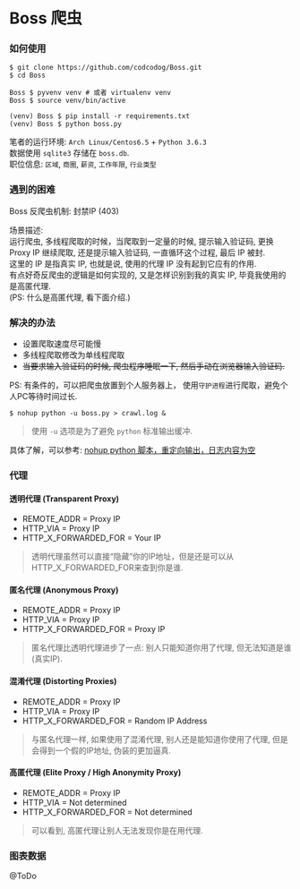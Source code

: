 Boss 爬虫
=========

### 如何使用
```
$ git clone https://github.com/codcodog/Boss.git
$ cd Boss

Boss $ pyvenv venv # 或者 virtualenv venv
Boss $ source venv/bin/active

(venv) Boss $ pip install -r requirements.txt 
(venv) Boss $ python boss.py
```
笔者的运行环境: `Arch Linux/Centos6.5` + `Python 3.6.3`  
数据使用 `sqlite3` 存储在 `boss.db`.  
职位信息: `区域`, `商圈`, `薪资`, `工作年限`, `行业类型`

### 遇到的困难
Boss 反爬虫机制: 封禁IP (403)

场景描述:  
运行爬虫, 多线程爬取的时候，当爬取到一定量的时候, 提示输入验证码, 更换 Proxy IP 继续爬取, 还是提示输入验证码, 一直循环这个过程, 最后 IP 被封.  
这里的 IP 是指真实 IP, 也就是说, 使用的代理 IP 没有起到它应有的作用.  
有点好奇反爬虫的逻辑是如何实现的, 又是怎样识别到我的真实 IP, 毕竟我使用的是高匿代理.  
(PS: 什么是高匿代理, 看下面介绍.)

### 解决的办法
- 设置爬取速度尽可能慢
- 多线程爬取修改为单线程爬取
- ~~当要求输入验证码的时候, 爬虫程序睡眠一下, 然后手动在浏览器输入验证码.~~  

PS: 有条件的，可以把爬虫放置到个人服务器上， 使用`守护进程`进行爬取，避免个人PC等待时间过长.
```
$ nohup python -u boss.py > crawl.log &
```
> 使用 `-u` 选项是为了避免 `python` 标准输出缓冲.  

具体了解，可以参考: [nohup python 脚本，重定向输出，日志内容为空](https://github.com/codcodog/Blog/issues/76)

### 代理
#### 透明代理 (Transparent Proxy)
- REMOTE_ADDR = Proxy IP
- HTTP_VIA = Proxy IP
- HTTP_X_FORWARDED_FOR = Your IP

> 透明代理虽然可以直接“隐藏”你的IP地址，但是还是可以从HTTP_X_FORWARDED_FOR来查到你是谁.

#### 匿名代理 (Anonymous Proxy)
- REMOTE_ADDR = Proxy IP
- HTTP_VIA = Proxy IP
- HTTP_X_FORWARDED_FOR = Proxy IP

> 匿名代理比透明代理进步了一点: 别人只能知道你用了代理, 但无法知道是谁(真实IP).

#### 混淆代理 (Distorting Proxies)
- REMOTE_ADDR = Proxy IP
- HTTP_VIA = Proxy IP
- HTTP_X_FORWARDED_FOR = Random IP Address

> 与匿名代理一样, 如果使用了混淆代理, 别人还是能知道你使用了代理, 但是会得到一个假的IP地址, 伪装的更加逼真.

#### 高匿代理 (Elite Proxy / High Anonymity Proxy)
- REMOTE_ADDR = Proxy IP
- HTTP_VIA = Not determined
- HTTP_X_FORWARDED_FOR = Not determined

> 可以看到, 高匿代理让别人无法发现你是在用代理.

### 图表数据
@ToDo
